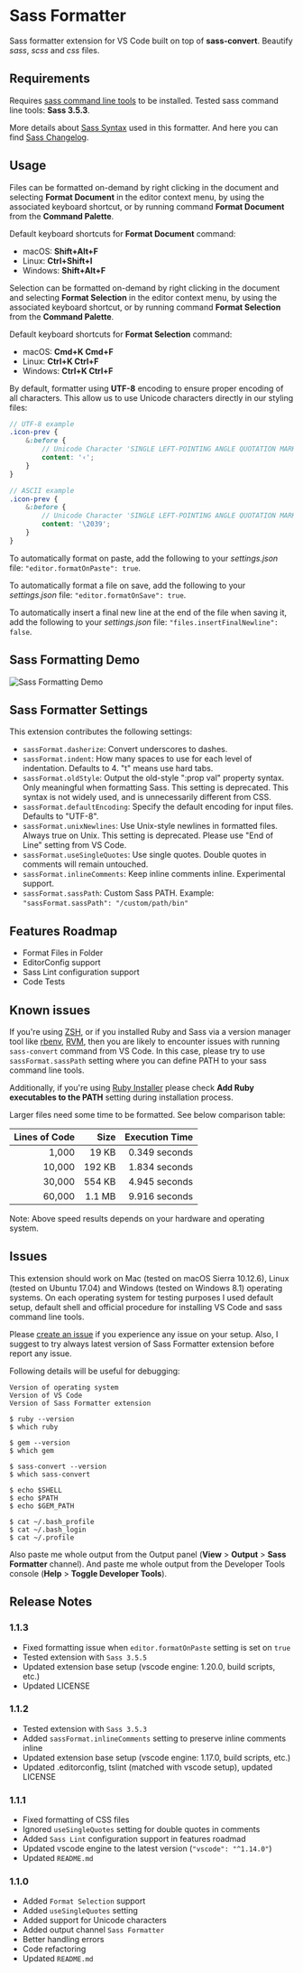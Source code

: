 # Sass Formatter

Sass formatter extension for VS Code built on top of **sass-convert**. Beautify *sass*, *scss* and *css* files.

## Requirements

Requires [sass command line tools](http://sass-lang.com/install) to be installed. Tested sass command line tools: **Sass 3.5.3**.

More details about [Sass Syntax](http://sass-lang.com/documentation/file.SASS_REFERENCE.html#syntax) used in this formatter. And here you can find [Sass Changelog](http://sass-lang.com/documentation/file.SASS_CHANGELOG.html).

## Usage

Files can be formatted on-demand by right clicking in the document and selecting **Format Document** in the editor context menu, by using the associated keyboard shortcut, or by running command **Format Document** from the **Command Palette**.

Default keyboard shortcuts for **Format Document** command:
* macOS: **Shift+Alt+F**
* Linux: **Ctrl+Shift+I**
* Windows: **Shift+Alt+F**

Selection can be formatted on-demand by right clicking in the document and selecting **Format Selection** in the editor context menu, by using the associated keyboard shortcut, or by running command **Format Selection** from the **Command Palette**.

Default keyboard shortcuts for **Format Selection** command:
* macOS: **Cmd+K Cmd+F**
* Linux: **Ctrl+K Ctrl+F**
* Windows: **Ctrl+K Ctrl+F**

By default, formatter using **UTF-8** encoding to ensure proper encoding of all characters. This allow us to use Unicode characters directly in our styling files:

```scss
// UTF-8 example
.icon-prev {
    &:before {
        // Unicode Character 'SINGLE LEFT-POINTING ANGLE QUOTATION MARK' (U+2039)
        content: '‹';
    }
}

// ASCII example
.icon-prev {
    &:before {
        // Unicode Character 'SINGLE LEFT-POINTING ANGLE QUOTATION MARK' (U+2039)
        content: '\2039';
    }
}
```

To automatically format on paste, add the following to your *settings.json* file: `"editor.formatOnPaste": true`.

To automatically format a file on save, add the following to your *settings.json* file: `"editor.formatOnSave": true`.

To automatically insert a final new line at the end of the file when saving it, add the following to your *settings.json* file: `"files.insertFinalNewline": false`.

## Sass Formatting Demo

![Sass Formatting Demo](https://github.com/sjova/vscode-sass-format/raw/master/images/sass-format-demo.gif)

## Sass Formatter Settings

This extension contributes the following settings:

* `sassFormat.dasherize`: Convert underscores to dashes.
* `sassFormat.indent`: How many spaces to use for each level of indentation. Defaults to 4. "t" means use hard tabs.
* `sassFormat.oldStyle`: Output the old-style ":prop val" property syntax. Only meaningful when formatting Sass. This setting is deprecated. This syntax is not widely used, and is unnecessarily different from CSS.
* `sassFormat.defaultEncoding`: Specify the default encoding for input files. Defaults to "UTF-8".
* `sassFormat.unixNewlines`: Use Unix-style newlines in formatted files. Always true on Unix. This setting is deprecated. Please use "End of Line" setting from VS Code.
* `sassFormat.useSingleQuotes`: Use single quotes. Double quotes in comments will remain untouched.
* `sassFormat.inlineComments`: Keep inline comments inline. Experimental support.
* `sassFormat.sassPath`: Custom Sass PATH. Example: `"sassFormat.sassPath": "/custom/path/bin"`

## Features Roadmap

* Format Files in Folder
* EditorConfig support
* Sass Lint configuration support
* Code Tests

## Known issues

If you're using [ZSH](http://www.zsh.org/), or if you installed Ruby and Sass via a version manager tool like [rbenv](https://github.com/rbenv/rbenv), [RVM](https://rvm.io/), then you are likely to encounter issues with running `sass-convert` command from VS Code. In this case, please try to use `sassFormat.sassPath` setting where you can define PATH to your sass command line tools.

Additionally, if you're using [Ruby Installer](https://rubyinstaller.org/) please check **Add Ruby executables to the PATH** setting during installation process.

Larger files need some time to be formatted. See below comparison table:

| Lines of Code |         Size |           Execution Time |
| -------------:| ------------:| ------------------------:|
|         1,000 |        19 KB |            0.349 seconds |
|        10,000 |       192 KB |            1.834 seconds |
|        30,000 |       554 KB |            4.945 seconds |
|        60,000 |       1.1 MB |            9.916 seconds |

Note: Above speed results depends on your hardware and operating system.

## Issues

This extension should work on Mac (tested on macOS Sierra 10.12.6), Linux (tested on Ubuntu 17.04) and Windows (tested on Windows 8.1) operating systems. On each operating system for testing purposes I used default setup, default shell and official procedure for installing VS Code and sass command line tools.

Please [create an issue](https://github.com/sjova/vscode-sass-format/issues) if you experience any issue on your setup. Also, I suggest to try always latest version of Sass Formatter extension before report any issue.

Following details will be useful for debugging:

```
Version of operating system
Version of VS Code
Version of Sass Formatter extension

$ ruby --version
$ which ruby

$ gem --version
$ which gem

$ sass-convert --version
$ which sass-convert

$ echo $SHELL
$ echo $PATH
$ echo $GEM_PATH

$ cat ~/.bash_profile
$ cat ~/.bash_login
$ cat ~/.profile
```

Also paste me whole output from the Output panel (**View** > **Output** > **Sass Formatter** channel). And paste me whole output from the Developer Tools console (**Help** > **Toggle Developer Tools**).

## Release Notes

### 1.1.3
- Fixed formatting issue when `editor.formatOnPaste` setting is set on `true`
- Tested extension with `Sass 3.5.5`
- Updated extension base setup (vscode engine: 1.20.0, build scripts, etc.)
- Updated LICENSE

### 1.1.2
- Tested extension with `Sass 3.5.3`
- Added `sassFormat.inlineComments` setting to preserve inline comments inline
- Updated extension base setup (vscode engine: 1.17.0, build scripts, etc.)
- Updated .editorconfig, tslint (matched with vscode setup), updated LICENSE

### 1.1.1
- Fixed formatting of CSS files
- Ignored `useSingleQuotes` setting for double quotes in comments
- Added `Sass Lint` configuration support in features roadmad
- Updated vscode engine to the latest version (`"vscode": "^1.14.0"`)
- Updated `README.md`

### 1.1.0
- Added `Format Selection` support
- Added `useSingleQuotes` setting
- Added support for Unicode characters
- Added output channel `Sass Formatter`
- Better handling errors
- Code refactoring
- Updated `README.md`
